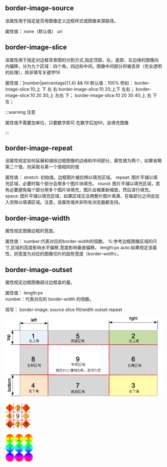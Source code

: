 ## border-image-source

该属性用于指定是否用图像定义边框样式或图像来源路径。

属性值：
  none（默认值）  url

## border-image-slice

该属性用于指定对边框背景图的分割方式,指定顶部，右，底部，左边缘的图像向内偏移，分为九个区域：四个角，四边和中间。图像中间部分将被丢弃（完全透明的处理），除非填写关键字fill

属性值：[number|percentage]{1,4} && fill
  默认值：100%
例如：
    border-image-slice:10;上 下 左 右
    border-image-slice:10 20;上下 左右；
    border-image-slice:10 20 30;上 左右 下；
    border-image-slice:10 20 30 40;上 右 下 左；

:::warning 注意

属性值不需要加单位，只要数字即可
在数字后加fill，会填充图像

:::

## border-image-repeat

该属性规定如何延展和铺排边框图像的边缘和中间部分，属性值为两个，如果省略第二个值，则采取与第一个值相同的值

属性值：
    stretch: 初始值。边框图片被拉伸以填充区域。
    repeat: 图片平铺以填充区域，必要时每个部分会用多个图片块填充。
    round:  图片平铺以填充区域，若有必要避免每个部分用多个图片块填充，图片会被重新缩放，然后进行填充。
    space:  图片平铺以填充区域，如果区域无法用整片图片填满，在每部分之间会加入空隙以填满区域。注意，该属性值并非所有浏览器都支持。

## border-image-width

属性规定图像边框的宽度。

属性值：
    number:代表对应的border-width的倍数。
    %:参考边框图像区域的尺寸,区域的高度影响水平偏移,宽度影响垂直偏移。
    length:px
    auto:如果规定该属性，则宽度为对应的图像切片的固有宽度（border-width）。

## border-image-outset

 属性规定边框图像超过边框盒的量。

属性值：
   length:px	
   number：代表对应的 border-width 的倍数。

简写：
border-image: source slice fill/width outset repeat

![](27img\border-image1.png)

![](27img\border.jpg)

![](27img\borderbg.jpg)











